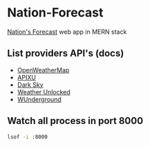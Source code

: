 # Nation-Forecast
[Nation's Forecast](https://national-forecast.herokuapp.com/) web app in MERN stack

## List providers API's (docs)
- [OpenWeatherMap](https://openweathermap.org/forecast16)
- [APIXU](http://www.apixu.com/doc/request.aspx)
- [Dark Sky](https://darksky.net/dev/docs/forecast)
- [Weather Unlocked](https://developer.weatherunlocked.com/login)
- [WUnderground](https://www.wunderground.com/weather/api/)

## Watch all process in port 8000
```bash
lsof -i :8000
```
